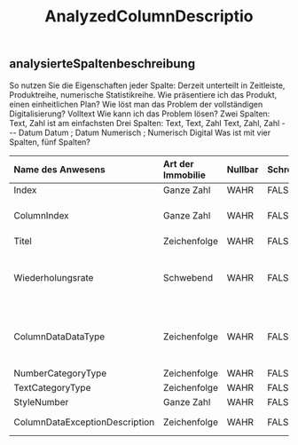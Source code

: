 ﻿---
title: AnalyzedColumnDescriptio
second_title: Aspose.Cells Cloud Documen
type: docs
url: /de/specification/model/analyzedcolumndescription/
description: "Aspose.Cells Cloud-Modellspezifikation: AnalyzedColumnDescription. Bearbeiten Sie mühelos Excel und andere Tabellenkalkulationsdokumente mit Funktionen wie Öffnen, Generieren, Bearbeiten, Teilen, Zusammenführen, Vergleichen und Konvertieren"
weight: 50
---
## **analysierteSpaltenbeschreibung**

 So nutzen Sie die Eigenschaften jeder Spalte: Derzeit unterteilt in Zeitleiste, Produktreihe, numerische Statistikreihe. Wie präsentiere ich das Produkt, einen einheitlichen Plan? Wie löst man das Problem der vollständigen Digitalisierung? Volltext Wie kann ich das Problem lösen? Zwei Spalten: Text, Zahl ist am einfachsten Drei Spalten: Text, Text, Zahl Text, Zahl, Zahl --- Datum Datum ; Datum Numerisch ; Numerisch Digital Was ist mit vier Spalten, fünf Spalten?

| Name des Anwesens| Art der Immobilie| Nullbar| Schreibgeschützt| Standardwert| Beschreibung|
|:- |:- |:- |:- |:- |:- |
| Index| Ganze Zahl| WAHR| FALSCH|| Spaltenindex.|
| ColumnIndex| Ganze Zahl| WAHR| FALSCH|| Der wahre Positionsindexwert der Spalte.|
| Titel| Zeichenfolge| WAHR| FALSCH|||
| Wiederholungsrate| Schwebend| WAHR| FALSCH||Kann die Anzeige bei hoher Wiederholungsrate als Gruppenanzeige betrachtet werden?|
| ColumnDataDataType| Zeichenfolge| WAHR| FALSCH|| Der Spaltentyp wird identifiziert und die Attribute der Spalte werden nach der Datenanalyse bestimmt.|
| NumberCategoryType| Zeichenfolge| WAHR| FALSCH|||
| TextCategoryType| Zeichenfolge| WAHR| FALSCH|||
| StyleNumber| Ganze Zahl| WAHR| FALSCH|||
| ColumnDataExceptionDescription| Zeichenfolge| WAHR| FALSCH|| Beschreibung der Spaltendatenausnahme.|

